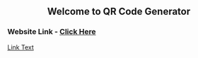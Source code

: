 <h2 align="center">Welcome to QR Code Generator</h2>


<h3> Website Link - <a href="https://qrcode--generator.herokuapp.com" target="_blank">Click Here</a></h3>

[Link Text](https://qrcode--generator.herokuapp.com)
